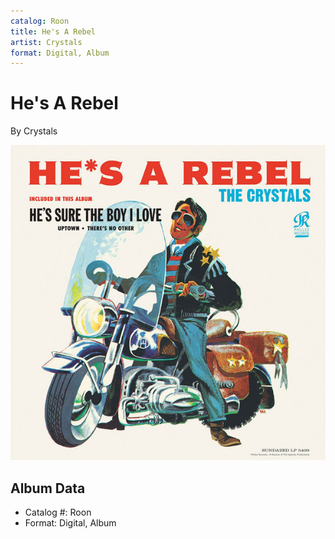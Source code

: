 ```yaml
---
catalog: Roon
title: He's A Rebel
artist: Crystals
format: Digital, Album
---
```


# He's A Rebel

By Crystals

![](../../assets/albumcovers/Crystals-Hes_A_Rebel.png)

## Album Data

- Catalog #: Roon
- Format: Digital, Album

